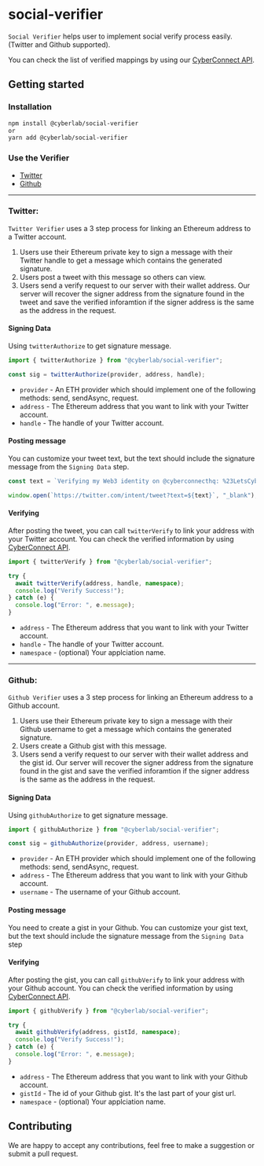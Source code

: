 # social-verifier

`Social Verifier` helps user to implement social verify process easily. (Twitter and Github supported).

You can check the list of verified mappings by using our [CyberConnect API](https://docs.cyberconnect.me/cyberconnect-api/endpoints/identity).

## Getting started

### Installation

```sh
npm install @cyberlab/social-verifier
or
yarn add @cyberlab/social-verifier
```

### Use the Verifier

- [Twitter](#Twitter)
- [Github](#Github)

---

### Twitter:

`Twitter Verifier` uses a 3 step process for linking an Ethereum address to a Twitter account.

1. Users use their Ethereum private key to sign a message with their Twitter handle to get a message which contains the generated signature.
2. Users post a tweet with this message so others can view.
3. Users send a verify request to our server with their wallet address. Our server will recover the signer address from the signature found in the tweet and save the verified inforamtion if the signer address is the same as the address in the request.

#### Signing Data

Using `twitterAuthorize` to get signature message.

```ts
import { twitterAuthorize } from "@cyberlab/social-verifier";

const sig = twitterAuthorize(provider, address, handle);
```

- `provider` - An ETH provider which should implement one of the following methods: send, sendAsync, request.
- `address` - The Ethereum address that you want to link with your Twitter account.
- `handle` - The handle of your Twitter account.

#### Posting message

You can customize your tweet text, but the text should include the signature message from the `Signing Data` step.

```ts
const text = `Verifying my Web3 identity on @cyberconnecthq: %23LetsCyberConnect %0A ${sig}`;

window.open(`https://twitter.com/intent/tweet?text=${text}`, "_blank");
```

#### Verifying

After posting the tweet, you can call `twitterVerify` to link your address with your Twitter account. You can check the verified information by using [CyberConnect API](https://docs.cyberconnect.me/cyberconnect-api/endpoints/identity).

```ts
import { twitterVerify } from "@cyberlab/social-verifier";

try {
  await twitterVerify(address, handle, namespace);
  console.log("Verify Success!");
} catch (e) {
  console.log("Error: ", e.message);
}
```

- `address` - The Ethereum address that you want to link with your Twitter account.
- `handle` - The handle of your Twitter account.
- `namespace` - (optional) Your applciation name.

---

### Github:

`Github Verifier` uses a 3 step process for linking an Ethereum address to a Github account.

1. Users use their Ethereum private key to sign a message with their Github username to get a message which contains the generated signature.
2. Users create a Github gist with this message.
3. Users send a verify request to our server with their wallet address and the gist id. Our server will recover the signer address from the signature found in the gist and save the verified inforamtion if the signer address is the same as the address in the request.

#### Signing Data

Using `githubAuthorize` to get signature message.

```ts
import { githubAuthorize } from "@cyberlab/social-verifier";

const sig = githubAuthorize(provider, address, username);
```

- `provider` - An ETH provider which should implement one of the following methods: send, sendAsync, request.
- `address` - The Ethereum address that you want to link with your Github account.
- `username` - The username of your Github account.

#### Posting message

You need to create a gist in your Github. You can customize your gist text, but the text should include the signature message from the `Signing Data` step

#### Verifying

After posting the gist, you can call `githubVerify` to link your address with your Github account. You can check the verified information by using [CyberConnect API](https://docs.cyberconnect.me/cyberconnect-api/endpoints/identity).

```ts
import { githubVerify } from "@cyberlab/social-verifier";

try {
  await githubVerify(address, gistId, namespace);
  console.log("Verify Success!");
} catch (e) {
  console.log("Error: ", e.message);
}
```

- `address` - The Ethereum address that you want to link with your Github account.
- `gistId` - The id of your Github gist. It's the last part of your gist url.
- `namespace` - (optional) Your applciation name.

## Contributing

We are happy to accept any contributions, feel free to make a suggestion or submit a pull request.
